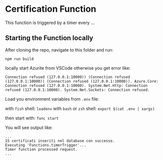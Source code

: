 # Certification Function

This function is triggered by a timer every ...

## Starting the Function locally

After cloning the repo, navigate to this folder and run:

`npm run build`

locally start Azurite from VSCode otherwise you get error like:

```
Connection refused (127.0.0.1:10000)) (Connection refused (127.0.0.1:10000)) (Connection refused (127.0.0.1:10000)). Azure.Core: Connection refused (127.0.0.1:10000). System.Net.Http: Connection refused (127.0.0.1:10000). System.Net.Sockets: Connection refused.
```

Load you environment variables from `.env` file:

with `fish` shell: `loadenv`
with `bash` or `zsh` shell: `export $(cat .env | xargs)`

then start with: `func start`

You will see output like:

```
...
15 certificati inseriti nel database con successo.
Executing 'Functions.timerTrigger'...
Timer function processed request.
...
```